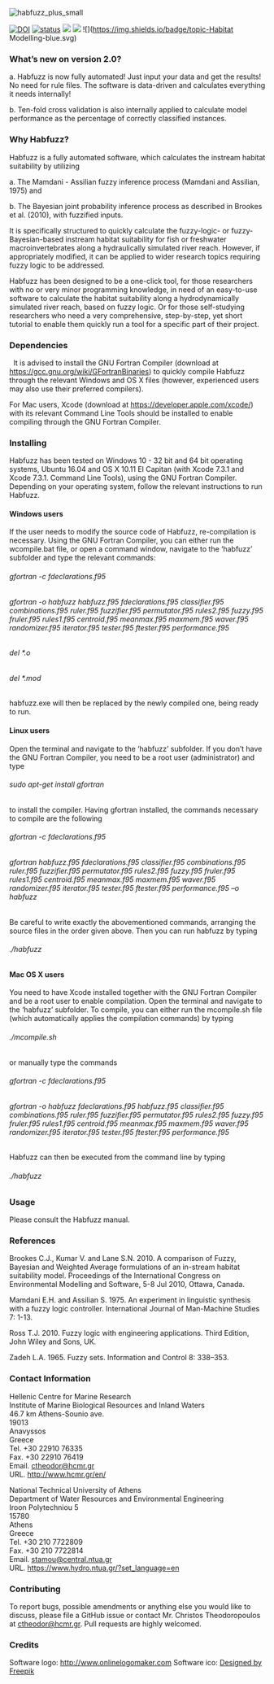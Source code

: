 ![habfuzz_plus_small](https://cloud.githubusercontent.com/assets/21544603/23760924/db4bcd7e-04f9-11e7-94d6-b3176133ecc5.png)

[![DOI](https://zenodo.org/badge/68698452.svg)](https://zenodo.org/badge/latestdoi/68698452)
[![status](http://joss.theoj.org/papers/1ad27db8f0976c28a75e20d34eba5ee2/status.svg)](http://joss.theoj.org/papers/1ad27db8f0976c28a75e20d34eba5ee2)
![](http://www.repostatus.org/badges/latest/active.svg)
![](https://img.shields.io/badge/version-2.0-yellow.svg)
![](https://img.shields.io/badge/topic-Habitat Modelling-blue.svg)

### What’s new on version 2.0?
a. Habfuzz is now fully automated! Just input your data and get the results! No need for rule files. The software is data-driven and calculates everything it needs internally! 

b. Ten-fold cross validation is also internally applied to calculate model performance as the percentage of correctly classified instances.

### Why Habfuzz?
Habfuzz is a fully automated software, which calculates the instream habitat suitability by utilizing

a. Τhe Mamdani - Assilian fuzzy inference process (Mamdani and Assilian, 1975) and

b. The Bayesian joint probability inference process as described in Brookes et al. (2010), with fuzzified inputs.  

It is specifically structured to quickly calculate the fuzzy-logic- or fuzzy-Bayesian-based instream habitat suitability for fish or freshwater macroinvertebrates along a hydraulically simulated river reach. However, if appropriately modified, it can be applied to wider research topics requiring fuzzy logic to be addressed.

Habfuzz has been designed to be a one-click tool, for those researchers with no or very minor programming knowledge, in need of an easy-to-use software to calculate the habitat suitability along a hydrodynamically simulated river reach, based on fuzzy logic. Or for those self-studying researchers who need a very comprehensive, step-by-step, yet short tutorial to enable them quickly run a tool for a specific part of their project.

### Dependencies
  
It is advised to install the GNU Fortran Compiler (download at https://gcc.gnu.org/wiki/GFortranBinaries) to quickly compile Habfuzz through the relevant Windows and OS X files (however, experienced users may also use their preferred compilers).

For Mac users, Xcode (download at https://developer.apple.com/xcode/) with its relevant Command Line Tools should be installed to enable compiling through the GNU Fortran Compiler.

### Installing
Habfuzz has been tested on Windows 10 - 32 bit and 64 bit operating systems, Ubuntu 16.04 and OS X 10.11 El Capitan (with Xcode 7.3.1 and Xcode 7.3.1. Command Line Tools), using the GNU Fortran Compiler. Depending on your operating system, follow the relevant instructions to run Habfuzz.

#### Windows users
If the user needs to modify the source code of Habfuzz, re-compilation is necessary. Using the GNU Fortran Compiler, you can either run the wcompile.bat file, or open a command window, navigate to the ‘habfuzz’ subfolder and type the relevant commands:

###### gfortran -c fdeclarations.f95

###### gfortran -o habfuzz habfuzz.f95 fdeclarations.f95 classifier.f95 combinations.f95 ruler.f95 fuzzifier.f95 permutator.f95 rules2.f95 fuzzy.f95 fruler.f95 rules1.f95 centroid.f95 meanmax.f95 maxmem.f95 waver.f95 randomizer.f95 iterator.f95 tester.f95 ftester.f95 performance.f95

###### del *.o
###### del *.mod

habfuzz.exe will then be replaced by the newly compiled one, being ready to run.

#### Linux users
Open the terminal and navigate to the ‘habfuzz’ subfolder. If you don’t have the GNU Fortran Compiler, you need to be a root user (administrator) and type

###### sudo apt-get install gfortran 

to install the compiler. Having gfortran installed, the commands necessary to compile are the following

###### gfortran -c fdeclarations.f95

###### gfortran habfuzz.f95 fdeclarations.f95 classifier.f95 combinations.f95 ruler.f95 fuzzifier.f95 permutator.f95 rules2.f95 fuzzy.f95 fruler.f95 rules1.f95 centroid.f95 meanmax.f95 maxmem.f95 waver.f95 randomizer.f95 iterator.f95 tester.f95 ftester.f95 performance.f95 –o habfuzz

Be careful to write exactly the abovementioned commands, arranging the source files in the order given above. Then you can run habfuzz by typing

###### ./habfuzz

#### Mac OS X users
You need to have Xcode installed together with the GNU Fortran Compiler and be a root user to enable compilation. Open the terminal and navigate to the ‘habfuzz’ subfolder. To compile, you can either run the mcompile.sh file (which automatically applies the compilation commands) by typing

###### ./mcompile.sh

or manually type the commands

###### gfortran -c fdeclarations.f95

###### gfortran -o habfuzz fdeclarations.f95 habfuzz.f95 classifier.f95 combinations.f95 ruler.f95 fuzzifier.f95 permutator.f95 rules2.f95 fuzzy.f95 fruler.f95 rules1.f95 centroid.f95 meanmax.f95 maxmem.f95 waver.f95 randomizer.f95 iterator.f95 tester.f95 ftester.f95 performance.f95

Habfuzz can then be executed from the command line by typing

###### ./habfuzz

### Usage
Please consult the Habfuzz manual.

### References
Brookes C.J., Kumar V. and Lane S.N. 2010. A comparison of Fuzzy, Bayesian and Weighted Average formulations of an in-stream habitat suitability model. Proceedings of the International Congress on Environmental Modelling and Software, 5-8 Jul 2010, Ottawa, Canada.

Mamdani E.H. and Assilian S. 1975. An experiment in linguistic synthesis with a fuzzy logic controller. International Journal of Man-Machine Studies 7: 1-13.

Ross T.J. 2010. Fuzzy logic with engineering applications. Third Edition, John Wiley and Sons, UK.

Zadeh L.A. 1965. Fuzzy sets. Information and Control 8: 338–353.

### Contact Information

Hellenic Centre for Marine Research  
Institute of Marine Biological Resources and Inland Waters  
46.7 km Athens-Sounio ave.  
19013  
Anavyssos  
Greece  
Tel. +30 22910 76335  
Fax. +30 22910 76419  
Email. ctheodor@hcmr.gr  
URL. http://www.hcmr.gr/en/  

National Technical University of Athens  
Department of Water Resources and Environmental Engineering  
Iroon Polytechniou 5  
15780  
Athens  
Greece  
Tel. +30 210 7722809  
Fax. +30 210 7722814  
Email. stamou@central.ntua.gr  
URL. https://www.hydro.ntua.gr/?set_language=en  

### Contributing
To report bugs, possible amendments or anything else you would like to discuss, please file a GitHub issue or contact Mr. Christos Theodoropoulos at ctheodor@hcmr.gr. Pull requests are highly welcomed.

### Credits
Software logo: http://www.onlinelogomaker.com
Software ico: <a href='http://www.freepik.com/free-vector/water-drop-logo_797590.htm'>Designed by Freepik</a>

